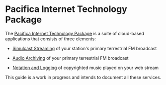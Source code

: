 <!--
---
	title: Pacifica Internet Technology Package
	author: David Klann <dklann@broadcasttool.com>
	date: Mon Mar 13 12:08:39 PM CDT 2023
---
-->
<!-- Create formatted output with one of these commands:
	pandoc --toc --standalone --self-contained -f markdown -t html -o index.html index.md
	pandoc --toc --standalone --self-contained -f markdown -t latex -o index.pdf index.md
-->
# Pacifica Internet Technology Package #

The
[Pacifica Internet Technology Package](https://pacificanetwork.org/pacificainternetpackage/)
is a suite of cloud-based applications that consists of three elements:

- [Simulcast Streaming](streaming/overview.md) of your station's primary terrestrial FM broadcast

- [Audio Archiving](archive/overview.md) of your primary terrestrial FM broadcast

- [Notation and Logging](confessor/overview.md) of copyrighted music played on your web stream

This guide is a work in progress and intends to document all these services.

<!--toc-->

